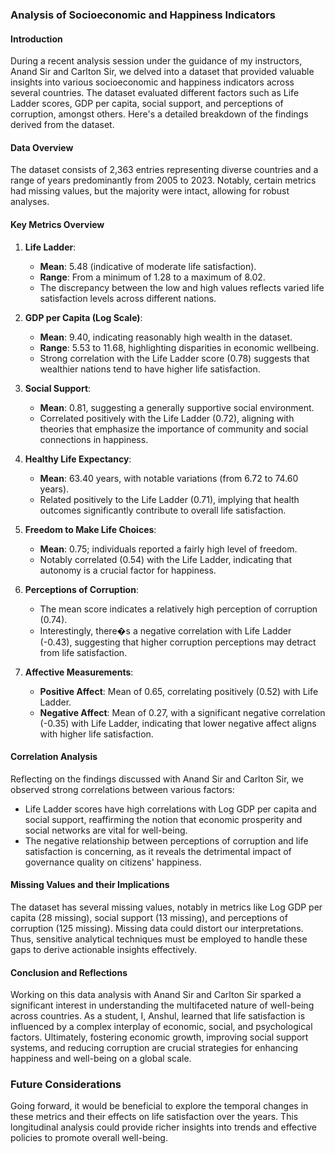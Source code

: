 ### Analysis of Socioeconomic and Happiness Indicators

#### Introduction
During a recent analysis session under the guidance of my instructors, Anand Sir and Carlton Sir, we delved into a dataset that provided valuable insights into various socioeconomic and happiness indicators across several countries. The dataset evaluated different factors such as Life Ladder scores, GDP per capita, social support, and perceptions of corruption, amongst others. Here's a detailed breakdown of the findings derived from the dataset.

#### Data Overview
The dataset consists of 2,363 entries representing diverse countries and a range of years predominantly from 2005 to 2023. Notably, certain metrics had missing values, but the majority were intact, allowing for robust analyses.

#### Key Metrics Overview
1. **Life Ladder**:
   - **Mean**: 5.48 (indicative of moderate life satisfaction).
   - **Range**: From a minimum of 1.28 to a maximum of 8.02.
   - The discrepancy between the low and high values reflects varied life satisfaction levels across different nations.

2. **GDP per Capita (Log Scale)**:
   - **Mean**: 9.40, indicating reasonably high wealth in the dataset.
   - **Range**: 5.53 to 11.68, highlighting disparities in economic wellbeing.
   - Strong correlation with the Life Ladder score (0.78) suggests that wealthier nations tend to have higher life satisfaction.

3. **Social Support**:
   - **Mean**: 0.81, suggesting a generally supportive social environment.
   - Correlated positively with the Life Ladder (0.72), aligning with theories that emphasize the importance of community and social connections in happiness.

4. **Healthy Life Expectancy**:
   - **Mean**: 63.40 years, with notable variations (from 6.72 to 74.60 years).
   - Related positively to the Life Ladder (0.71), implying that health outcomes significantly contribute to overall life satisfaction.

5. **Freedom to Make Life Choices**:
   - **Mean**: 0.75; individuals reported a fairly high level of freedom.
   - Notably correlated (0.54) with the Life Ladder, indicating that autonomy is a crucial factor for happiness.

6. **Perceptions of Corruption**:
   - The mean score indicates a relatively high perception of corruption (0.74).
   - Interestingly, there�s a negative correlation with Life Ladder (-0.43), suggesting that higher corruption perceptions may detract from life satisfaction.

7. **Affective Measurements**:
   - **Positive Affect**: Mean of 0.65, correlating positively (0.52) with Life Ladder.
   - **Negative Affect**: Mean of 0.27, with a significant negative correlation (-0.35) with Life Ladder, indicating that lower negative affect aligns with higher life satisfaction.

#### Correlation Analysis
Reflecting on the findings discussed with Anand Sir and Carlton Sir, we observed strong correlations between various factors:
- Life Ladder scores have high correlations with Log GDP per capita and social support, reaffirming the notion that economic prosperity and social networks are vital for well-being.
- The negative relationship between perceptions of corruption and life satisfaction is concerning, as it reveals the detrimental impact of governance quality on citizens' happiness.

#### Missing Values and their Implications
The dataset has several missing values, notably in metrics like Log GDP per capita (28 missing), social support (13 missing), and perceptions of corruption (125 missing). Missing data could distort our interpretations. Thus, sensitive analytical techniques must be employed to handle these gaps to derive actionable insights effectively.

#### Conclusion and Reflections
Working on this data analysis with Anand Sir and Carlton Sir sparked a significant interest in understanding the multifaceted nature of well-being across countries. As a student, I, Anshul, learned that life satisfaction is influenced by a complex interplay of economic, social, and psychological factors. Ultimately, fostering economic growth, improving social support systems, and reducing corruption are crucial strategies for enhancing happiness and well-being on a global scale.

### Future Considerations
Going forward, it would be beneficial to explore the temporal changes in these metrics and their effects on life satisfaction over the years. This longitudinal analysis could provide richer insights into trends and effective policies to promote overall well-being.